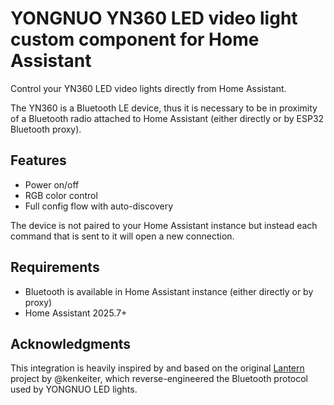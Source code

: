 # YONGNUO YN360 LED video light custom component for Home Assistant

Control your YN360 LED video lights directly from Home Assistant.

The YN360 is a Bluetooth LE device, thus it is necessary to be in proximity of a Bluetooth radio attached to Home Assistant (either directly or by ESP32 Bluetooth proxy).

## Features

- Power on/off
- RGB color control
- Full config flow with auto-discovery

The device is not paired to your Home Assistant instance but instead each command that is sent to it will open a new connection.

## Requirements

- Bluetooth is available in Home Assistant instance (either directly or by proxy)
- Home Assistant 2025.7+

## Acknowledgments

This integration is heavily inspired by and based on the original [Lantern](https://github.com/kenkeiter/lantern) project by @kenkeiter, which reverse-engineered the Bluetooth protocol used by YONGNUO LED lights.
